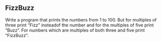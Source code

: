<h2>FizzBuzz</h2>

Write a program that prints the numbers from 1 to 100. But for multiples of three print “Fizz” insteadof the number and for
the multiples of five print “Buzz”. For numbers which are multiples of both three and five print “FizzBuzz”.
